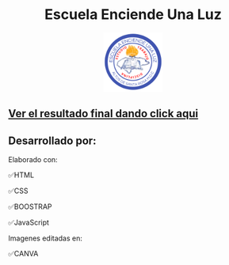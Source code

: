 <h1 align="center">Escuela Enciende Una Luz</h1>

<div align="center"><p><a href="https://escuela-enciende-una-luz.bss.design/"><img src="./assets/img/LOGOENCIENDEUNALUZ.svg" height="120" width="auto" alt="Pagina Escuela Enciende Una Luz"></a></p></div>

## [Ver el resultado final dando click aqui](https://escuela-enciende-una-luz.bss.design/)

## <span align="center">Desarrollado por: </span>


Elaborado con: 

✅HTML

✅CSS

✅BOOSTRAP

✅JavaScript

Imagenes editadas en:

✅CANVA
